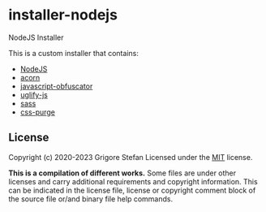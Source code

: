 # installer-nodejs
NodeJS Installer

This is a custom installer that contains:
* [NodeJS](https://nodejs.org/en/)
* [acorn](https://www.npmjs.com/package/acorn)
* [javascript-obfuscator](https://www.npmjs.com/package/javascript-obfuscator)
* [uglify-js](https://www.npmjs.com/package/uglify-js)
* [sass](https://www.npmjs.com/package/sass)
* [css-purge](https://www.npmjs.com/package/css-purge)

## License

Copyright (c) 2020-2023 Grigore Stefan
Licensed under the [MIT](LICENSE) license.

**This is a compilation of different works.**
Some files are under other licenses and carry additional requirements and copyright information.
This can be indicated in the license file, license or copyright comment block of the source file or/and binary file help commands.

